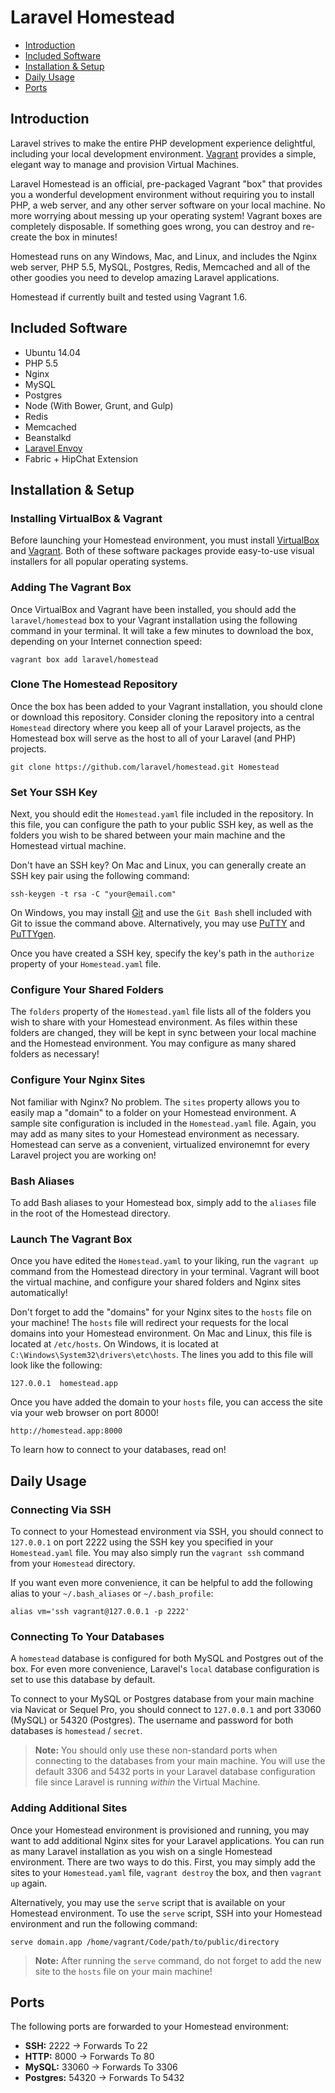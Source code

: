 # Laravel Homestead

- [Introduction](#introduction)
- [Included Software](#included-software)
- [Installation & Setup](#installation-and-setup)
- [Daily Usage](#daily-usage)
- [Ports](#ports)

<a name="introduction"></a>
## Introduction

Laravel strives to make the entire PHP development experience delightful, including your local development environment. [Vagrant](http://vagrantup.com) provides a simple, elegant way to manage and provision Virtual Machines.

Laravel Homestead is an official, pre-packaged Vagrant "box" that provides you a wonderful development environment without requiring you to install PHP, a web server, and any other server software on your local machine. No more worrying about messing up your operating system! Vagrant boxes are completely disposable. If something goes wrong, you can destroy and re-create the box in minutes!

Homestead runs on any Windows, Mac, and Linux, and includes the Nginx web server, PHP 5.5, MySQL, Postgres, Redis, Memcached and all of the other goodies you need to develop amazing Laravel applications.

Homestead if currently built and tested using Vagrant 1.6.

<a name="included-software"></a>
## Included Software

- Ubuntu 14.04
- PHP 5.5
- Nginx
- MySQL
- Postgres
- Node (With Bower, Grunt, and Gulp)
- Redis
- Memcached
- Beanstalkd
- [Laravel Envoy](/docs/ssh#envoy-task-runner)
- Fabric + HipChat Extension

<a name="installation-and-setup"></a>
## Installation & Setup

### Installing VirtualBox & Vagrant

Before launching your Homestead environment, you must install [VirtualBox](https://www.virtualbox.org/wiki/Downloads) and [Vagrant](http://www.vagrantup.com/downloads.html). Both of these software packages provide easy-to-use visual installers for all popular operating systems.

### Adding The Vagrant Box

Once VirtualBox and Vagrant have been installed, you should add the `laravel/homestead` box to your Vagrant installation using the following command in your terminal. It will take a few minutes to download the box, depending on your Internet connection speed:

	vagrant box add laravel/homestead

### Clone The Homestead Repository

Once the box has been added to your Vagrant installation, you should clone or download this repository. Consider cloning the repository into a central `Homestead` directory where you keep all of your Laravel projects, as the Homestead box will serve as the host to all of your Laravel (and PHP) projects.

	git clone https://github.com/laravel/homestead.git Homestead

### Set Your SSH Key

Next, you should edit the `Homestead.yaml` file included in the repository. In this file, you can configure the path to your public SSH key, as well as the folders you wish to be shared between your main machine and the Homestead virtual machine.

Don't have an SSH key? On Mac and Linux, you can generally create an SSH key pair using the following command:

	ssh-keygen -t rsa -C "your@email.com"

On Windows, you may install [Git](http://git-scm.com/) and use the `Git Bash` shell included with Git to issue the command above. Alternatively, you may use [PuTTY](http://www.chiark.greenend.org.uk/~sgtatham/putty/download.html) and [PuTTYgen](http://www.chiark.greenend.org.uk/~sgtatham/putty/download.html).

Once you have created a SSH key, specify the key's path in the `authorize` property of your `Homestead.yaml` file.

### Configure Your Shared Folders

The `folders` property of the `Homestead.yaml` file lists all of the folders you wish to share with your Homestead environment. As files within these folders are changed, they will be kept in sync between your local machine and the Homestead environment. You may configure as many shared folders as necessary!

### Configure Your Nginx Sites

Not familiar with Nginx? No problem. The `sites` property allows you to easily map a "domain" to a folder on your Homestead environment. A sample site configuration is included in the `Homestead.yaml` file. Again, you may add as many sites to your Homestead environment as necessary. Homestead can serve as a convenient, virtualized environemnt for every Laravel project you are working on!

### Bash Aliases

To add Bash aliases to your Homestead box, simply add to the `aliases` file in the root of the Homestead directory.

### Launch The Vagrant Box

Once you have edited the `Homestead.yaml` to your liking, run the `vagrant up` command from the Homestead directory in your terminal. Vagrant will boot the virtual machine, and configure your shared folders and Nginx sites automatically!

Don't forget to add the "domains" for your Nginx sites to the `hosts` file on your machine! The `hosts` file will redirect your requests for the local domains into your Homestead environment. On Mac and Linux, this file is located at `/etc/hosts`. On Windows, it is located at `C:\Windows\System32\drivers\etc\hosts`. The lines you add to this file will look like the following:

	127.0.0.1  homestead.app

Once you have added the domain to your `hosts` file, you can access the site via your web browser on port 8000!

	http://homestead.app:8000

To learn how to connect to your databases, read on!

<a name="daily-usage"></a>
## Daily Usage

### Connecting Via SSH

To connect to your Homestead environment via SSH, you should connect to `127.0.0.1` on port 2222 using the SSH key you specified in your `Homestead.yaml` file. You may also simply run the `vagrant ssh` command from your `Homestead` directory.

If you want even more convenience, it can be helpful to add the following alias to your `~/.bash_aliases` or `~/.bash_profile`:

	alias vm='ssh vagrant@127.0.0.1 -p 2222'

### Connecting To Your Databases

A `homestead` database is configured for both MySQL and Postgres out of the box. For even more convenience, Laravel's `local` database configuration is set to use this database by default.

To connect to your MySQL or Postgres database from your main machine via Navicat or Sequel Pro, you should connect to `127.0.0.1` and port 33060 (MySQL) or 54320 (Postgres). The username and password for both databases is `homestead` / `secret`.

> **Note:** You should only use these non-standard ports when connecting to the databases from your main machine. You will use the default 3306 and 5432 ports in your Laravel database configuration file since Laravel is running _within_ the Virtual Machine.

### Adding Additional Sites

Once your Homestead environment is provisioned and running, you may want to add additional Nginx sites for your Laravel applications. You can run as many Laravel installation as you wish on a single Homestead environment. There are two ways to do this. First, you may simply add the sites to your `Homestead.yaml` file, `vagrant destroy` the box, and then `vagrant up` again.

Alternatively, you may use the `serve` script that is available on your Homestead environment. To use the `serve` script, SSH into your Homestead environment and run the following command:

	serve domain.app /home/vagrant/Code/path/to/public/directory

> **Note:** After running the `serve` command, do not forget to add the new site to the `hosts` file on your main machine!

<a name="ports"></a>
## Ports

The following ports are forwarded to your Homestead environment:

- **SSH:** 2222 -> Forwards To 22
- **HTTP:** 8000 -> Forwards To 80
- **MySQL:** 33060 -> Forwards To 3306
- **Postgres:** 54320 -> Forwards To 5432
